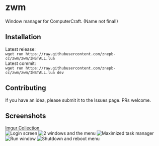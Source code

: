# zwm
Window manager for ComputerCraft. (Name not final!)

## Installation
Latest release:  
`wget run https://raw.githubusercontent.com/znepb-cc/zwm/zwm/INSTALL.lua`  
Latest commit:  
`wget run https://raw.githubusercontent.com/znepb-cc/zwm/zwm/INSTALL.lua dev`

## Contributing
If you have an idea, please submit it to the Issues page. PRs welcome.

## Screenshots

[Imgur Collection](https://imgur.com/a/FZaOHUN)    
![Login screen](https://i.imgur.com/iBsTfoK.png)
![2 windows and the menu](https://i.imgur.com/HgXYgZW.png)
![Maximized task manager](https://i.imgur.com/ludRfHG.png)
![Run window](https://i.imgur.com/MCwYVOF.png)
![Shutdown and reboot menu](https://i.imgur.com/MCwYVOF.png)
